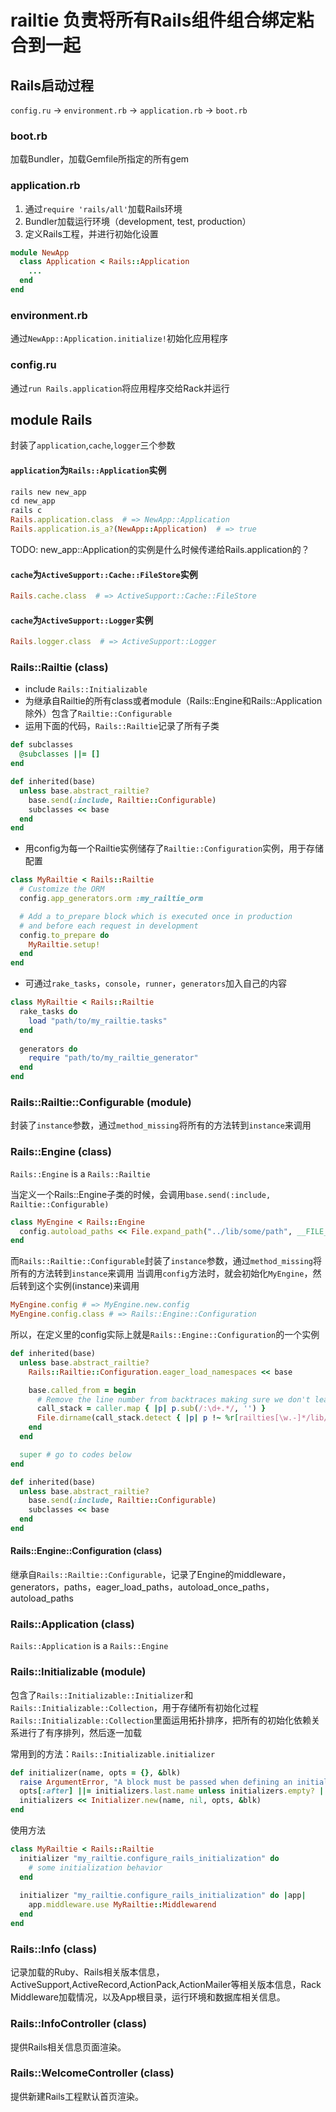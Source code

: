 # railtie 负责将所有Rails组件组合绑定粘合到一起

## Rails启动过程

`config.ru` -> `environment.rb` -> `application.rb` -> `boot.rb`

### boot.rb
加载Bundler，加载Gemfile所指定的所有gem

### application.rb
1. 通过`require 'rails/all'`加载Rails环境
2. Bundler加载运行环境（development, test, production）
3. 定义Rails工程，并进行初始化设置

```ruby
module NewApp
  class Application < Rails::Application
    ...
  end
end
```

### environment.rb
通过`NewApp::Application.initialize!`初始化应用程序

### config.ru
通过`run Rails.application`将应用程序交给Rack并运行

## module Rails

封装了`application`,`cache`,`logger`三个参数

#### `application`为`Rails::Application`实例

```ruby
rails new new_app
cd new_app
rails c
Rails.application.class  # => NewApp::Application
Rails.application.is_a?(NewApp::Application)  # => true
```

TODO: new_app::Application的实例是什么时候传递给Rails.application的？

#### `cache`为`ActiveSupport::Cache::FileStore`实例

```ruby
Rails.cache.class  # => ActiveSupport::Cache::FileStore
```

#### `cache`为`ActiveSupport::Logger`实例

```ruby
Rails.logger.class  # => ActiveSupport::Logger
```

### Rails::Railtie (class)
* include `Rails::Initializable`
* 为继承自Railtie的所有class或者module（Rails::Engine和Rails::Application除外）包含了`Railtie::Configurable`
* 运用下面的代码，`Rails::Railtie`记录了所有子类

```ruby
def subclasses
  @subclasses ||= []
end

def inherited(base)
  unless base.abstract_railtie?
    base.send(:include, Railtie::Configurable)
    subclasses << base
  end
end
```

* 用config为每一个Railtie实例储存了`Railtie::Configuration`实例，用于存储配置

```ruby
class MyRailtie < Rails::Railtie
  # Customize the ORM
  config.app_generators.orm :my_railtie_orm

  # Add a to_prepare block which is executed once in production
  # and before each request in development
  config.to_prepare do
    MyRailtie.setup!
  end
end
```

* 可通过`rake_tasks`，`console`，`runner`，`generators`加入自己的内容

```ruby
class MyRailtie < Rails::Railtie
  rake_tasks do
    load "path/to/my_railtie.tasks"
  end
  
  generators do
    require "path/to/my_railtie_generator"
  end
end
```

### Rails::Railtie::Configurable (module)

封装了`instance`参数，通过`method_missing`将所有的方法转到`instance`来调用

### Rails::Engine (class)

`Rails::Engine` is a `Rails::Railtie`

当定义一个Rails::Engine子类的时候，会调用`base.send(:include, Railtie::Configurable)`

```ruby
class MyEngine < Rails::Engine
  config.autoload_paths << File.expand_path("../lib/some/path", __FILE__)
end
```

而`Rails::Railtie::Configurable`封装了`instance`参数，通过`method_missing`将所有的方法转到`instance`来调用
当调用`config`方法时，就会初始化`MyEngine`，然后转到这个实例(instance)来调用

```ruby
MyEngine.config # => MyEngine.new.config
MyEngine.config.class # => Rails::Engine::Configuration
```

所以，在定义里的config实际上就是`Rails::Engine::Configuration`的一个实例

```ruby
def inherited(base)
  unless base.abstract_railtie?
    Rails::Railtie::Configuration.eager_load_namespaces << base

    base.called_from = begin
      # Remove the line number from backtraces making sure we don't leave anything behind
      call_stack = caller.map { |p| p.sub(/:\d+.*/, '') }
      File.dirname(call_stack.detect { |p| p !~ %r[railties[\w.-]*/lib/rails|rack[\w.-]*/lib/rack] })
    end
  end

  super # go to codes below
end

def inherited(base)
  unless base.abstract_railtie?
    base.send(:include, Railtie::Configurable)
    subclasses << base
  end
end
```

#### Rails::Engine::Configuration (class)

继承自`Rails::Railtie::Configurable`，记录了Engine的middleware，generators，paths，eager_load_paths，autoload_once_paths，autoload_paths

### Rails::Application (class)

`Rails::Application` is a `Rails::Engine`

### Rails::Initializable (module)

包含了`Rails::Initializable::Initializer`和`Rails::Initializable::Collection`，用于存储所有初始化过程
`Rails::Initializable::Collection`里面运用拓扑排序，把所有的初始化依赖关系进行了有序排列，然后逐一加载

常用到的方法：`Rails::Initializable.initializer`

```ruby
def initializer(name, opts = {}, &blk)
  raise ArgumentError, "A block must be passed when defining an initializer" unless blk
  opts[:after] ||= initializers.last.name unless initializers.empty? || initializers.find { |i| i.name == opts[:before] }
  initializers << Initializer.new(name, nil, opts, &blk)
end
```
使用方法
```ruby
class MyRailtie < Rails::Railtie
  initializer "my_railtie.configure_rails_initialization" do
    # some initialization behavior
  end
  
  initializer "my_railtie.configure_rails_initialization" do |app|
    app.middleware.use MyRailtie::Middlewarend
  end
end
```

### Rails::Info (class)

记录加载的Ruby、Rails相关版本信息，ActiveSupport,ActiveRecord,ActionPack,ActionMailer等相关版本信息，Rack Middleware加载情况，以及App根目录，运行环境和数据库相关信息。

### Rails::InfoController (class)

提供Rails相关信息页面渲染。

### Rails::WelcomeController (class)

提供新建Rails工程默认首页渲染。


